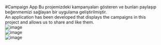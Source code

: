 #Campaign App
Bu projemizdeki kampanyaları gösteren ve bunları paylaşıp beğenmemizi sağlayan bir uygulama geliştirilmiştir. 
<br/>
An application has been developed that displays the campaigns in this project and allows us to share and like them.
<br/>
![image](https://user-images.githubusercontent.com/48033000/184124321-49fa7c10-d510-441d-9442-ada9b86f4248.png)
<br/>
![image](https://user-images.githubusercontent.com/48033000/184124353-fd38a2d7-e332-431e-846c-ce8bc3da24b9.png)
<br/>
![image](https://user-images.githubusercontent.com/48033000/184124384-d5094207-a7d2-4ffb-83f0-4d40da4809bc.png)

